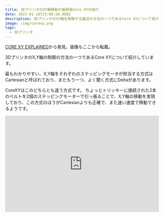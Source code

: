```yaml
---
title: 3DプリンタのXY軸移動の最新版Core XYの紹介
date: 2021-01-10T23:00:28.808Z
description: 3DプリンタのXY軸を制御する最近の方法の一つであるCore XYについて紹介します。
image: /img/corexy.png
tags:
  - 3Dプリンタ
---
```

[CORE XY EXPLAINED](https://hackaday.com/2019/11/12/core-xy-explained/)から発見。画像もここから転載。

3DプリンタのX,Y軸の制御の方法の一つであるCore XYについて紹介しています。

最もわかりやすい、X,Y軸をそれぞれのステッピングモータが担当する方式はCartesianと呼ばれており、またもう一つ、よく聞く方式にDeltaがあります。

CoreXYはこのどちらとも違う方式です。
ちょっとトリッキーに接続された2本のベルトを2個のステッピングモーターで引っ張ることで、X,Y軸の移動を実現しており、この方式のほうがCartesianよりも正確で、また速い速度で移動できるようです。

<iframe width="100%" height="315" src="https://www.youtube.com/embed/_ramiM3KHYE" frameborder="0" allow="accelerometer; autoplay; clipboard-write; encrypted-media; gyroscope; picture-in-picture" allowfullscreen></iframe>
